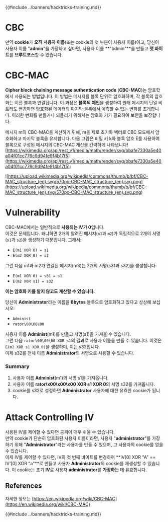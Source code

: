{{#include ../banners/hacktricks-training.md}}

# CBC

만약 **cookie**가 **오직** **사용자 이름**(또는 cookie의 첫 부분이 사용자 이름)이고, 당신이 사용자 이름 "**admin**"을 가장하고 싶다면, 사용자 이름 **"bdmin"**을 만들고 **첫 바이트**를 **브루트포스**할 수 있습니다.

# CBC-MAC

**Cipher block chaining message authentication code** (**CBC-MAC**)는 암호학에서 사용되는 방법입니다. 이 방법은 메시지를 블록 단위로 암호화하며, 각 블록의 암호화는 이전 블록과 연결됩니다. 이 과정은 **블록의 체인**을 생성하여 원래 메시지의 단일 비트라도 변경하면 암호화된 데이터의 마지막 블록에서 예측할 수 없는 변화를 초래합니다. 이러한 변화를 만들거나 되돌리기 위해서는 암호화 키가 필요하여 보안을 보장합니다.

메시지 m의 CBC-MAC을 계산하기 위해, m을 제로 초기화 벡터로 CBC 모드에서 암호화하고 마지막 블록을 유지합니다. 다음 그림은 비밀 키 k와 블록 암호 E를 사용하여 블록으로 구성된 메시지의 CBC-MAC 계산을 간략하게 나타냅니다![https://wikimedia.org/api/rest_v1/media/math/render/svg/bbafe7330a5e40a04f01cc776c9d94fe914b17f5](https://wikimedia.org/api/rest_v1/media/math/render/svg/bbafe7330a5e40a04f01cc776c9d94fe914b17f5):

![https://upload.wikimedia.org/wikipedia/commons/thumb/b/bf/CBC-MAC_structure_(en).svg/570px-CBC-MAC_structure_(en).svg.png](<https://upload.wikimedia.org/wikipedia/commons/thumb/b/bf/CBC-MAC_structure_(en).svg/570px-CBC-MAC_structure_(en).svg.png>)

# Vulnerability

CBC-MAC에서는 일반적으로 **사용되는 IV가 0**입니다.\
이것은 문제입니다. 왜냐하면 2개의 알려진 메시지(`m1`과 `m2`)가 독립적으로 2개의 서명(`s1`과 `s2`)을 생성하기 때문입니다. 그래서:

- `E(m1 XOR 0) = s1`
- `E(m2 XOR 0) = s2`

그런 다음 m1과 m2가 연결된 메시지(m3)는 2개의 서명(s31과 s32)을 생성합니다:

- `E(m1 XOR 0) = s31 = s1`
- `E(m2 XOR s1) = s32`

**이는 암호화 키를 알지 않고도 계산할 수 있습니다.**

당신이 **Administrator**라는 이름을 **8bytes** 블록으로 암호화하고 있다고 상상해 보십시오:

- `Administ`
- `rator\00\00\00`

사용자 이름 **Administ**(m1)를 만들고 서명(s1)을 가져올 수 있습니다.\
그런 다음 `rator\00\00\00 XOR s1`의 결과로 사용자 이름을 만들 수 있습니다. 이것은 `E(m2 XOR s1 XOR 0)`을 생성하며, 이는 s32입니다.\
이제 s32를 전체 이름 **Administrator**의 서명으로 사용할 수 있습니다.

### Summary

1. 사용자 이름 **Administ**(m1)의 서명 s1을 가져옵니다.
2. 사용자 이름 **rator\x00\x00\x00 XOR s1 XOR 0**의 서명 s32를 가져옵니다.
3. cookie를 s32로 설정하면 **Administrator** 사용자에 대한 유효한 cookie가 됩니다.

# Attack Controlling IV

사용된 IV를 제어할 수 있다면 공격이 매우 쉬울 수 있습니다.\
만약 cookie가 단순히 암호화된 사용자 이름이라면, 사용자 "**administrator**"를 가장하기 위해 "**Administrator**"라는 사용자를 만들 수 있으며, 그 사용자의 cookie를 얻을 수 있습니다.\
이제 IV를 제어할 수 있다면, IV의 첫 번째 바이트를 변경하여 **IV\[0] XOR "A" == IV'\[0] XOR "a"**로 만들고 사용자 **Administrator**의 cookie를 재생성할 수 있습니다. 이 cookie는 초기 **IV**로 사용자 **administrator**를 **가장하는** 데 유효합니다.

## References

자세한 정보는 [https://en.wikipedia.org/wiki/CBC-MAC](https://en.wikipedia.org/wiki/CBC-MAC)

{{#include ../banners/hacktricks-training.md}}
